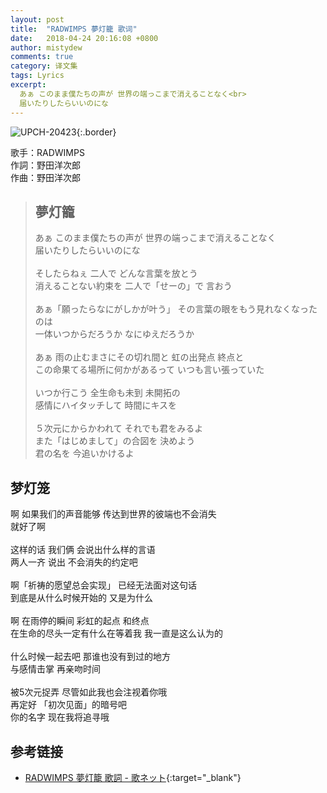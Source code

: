 ```yaml
---
layout: post
title:  "RADWIMPS 夢灯籠 歌词"
date:   2018-04-24 20:16:08 +0800
author: mistydew
comments: true
category: 译文集
tags: Lyrics
excerpt:
  あぁ このまま僕たちの声が 世界の端っこまで消えることなく<br>
  届いたりしたらいいのにな
---
```

![UPCH-20423](https://is3-ssl.mzstatic.com/image/thumb/Music118/v4/ae/1d/0e/ae1d0e28-3c2f-b977-1b06-7909397e2fea/source/600x600bb.jpg){:.border}

歌手：RADWIMPS<br>
作詞：野田洋次郎<br>
作曲：野田洋次郎

<blockquote class="original">
  <h2>夢灯籠</h2>
  <p>
    あぁ このまま僕たちの声が 世界の端っこまで消えることなく<br>
    届いたりしたらいいのにな<br>
    <br>
    そしたらねぇ 二人で どんな言葉を放とう<br>
    消えることない約束を 二人で「せーの」で 言おう<br>
    <br>
    あぁ「願ったらなにがしかが叶う」 その言葉の眼をもう見れなくなったのは<br>
    一体いつからだろうか なにゆえだろうか<br>
    <br>
    あぁ 雨の止むまさにその切れ間と 虹の出発点 終点と<br>
    この命果てる場所に何かがあるって いつも言い張っていた<br>
    <br>
    いつか行こう 全生命も未到 未開拓の<br>
    感情にハイタッチして 時間にキスを<br>
    <br>
    ５次元にからかわれて それでも君をみるよ<br>
    また「はじめまして」の合図を 決めよう<br>
    君の名を 今追いかけるよ
  </p>
</blockquote>

<div class="translation">
  <h2>梦灯笼</h2>
  <p>
    啊 如果我们的声音能够 传达到世界的彼端也不会消失<br>
    就好了啊<br>
    <br>
    这样的话 我们俩 会说出什么样的言语<br>
    两人一齐 说出 不会消失的约定吧<br>
    <br>
    啊「祈祷的愿望总会实现」 已经无法面对这句话<br>
    到底是从什么时候开始的 又是为什么<br>
    <br>
    啊 在雨停的瞬间 彩虹的起点 和终点<br>
    在生命的尽头一定有什么在等着我 我一直是这么认为的<br>
    <br>
    什么时候一起去吧 那谁也没有到过的地方<br>
    与感情击掌 再亲吻时间<br>
    <br>
    被5次元捉弄 尽管如此我也会注视着你哦<br>
    再定好 「初次见面」的暗号吧<br>
    你的名字 现在我将追寻哦
  </p>
</div>

## 参考链接

* [RADWIMPS 夢灯籠 歌詞 - 歌ネット](https://www.uta-net.com/song/213758/){:target="_blank"}
